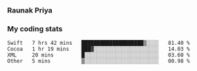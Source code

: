 ### Raunak Priya

### My coding stats

<!--START_SECTION:waka-->
```text
Swift   7 hrs 42 mins   ████████████████████▒░░░░   81.40 % 
Cocoa   1 hr 19 mins    ███▓░░░░░░░░░░░░░░░░░░░░░   14.03 % 
XML     20 mins         █░░░░░░░░░░░░░░░░░░░░░░░░   03.60 % 
Other   5 mins          ▒░░░░░░░░░░░░░░░░░░░░░░░░   00.98 % 
```
<!--END_SECTION:waka-->
